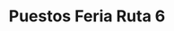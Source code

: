 ---
title: "Puestos Feria Ruta 6"
url: /campana/puestos-feria-ruta-6-avenida-rivadavia-9/
shop: Lebensmittel
---